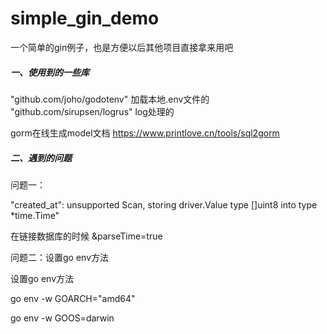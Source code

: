 # simple_gin_demo



一个简单的gin例子，也是方便以后其他项目直接拿来用吧



##### 一、使用到的一些库

"github.com/joho/godotenv" 加载本地.env文件的
"github.com/sirupsen/logrus" log处理的

gorm在线生成model文档
https://www.printlove.cn/tools/sql2gorm



##### 二、遇到的问题



问题一：

\"created_at\": unsupported Scan, storing driver.Value type []uint8 into type *time.Time"

在链接数据库的时候
&parseTime=true



问题二：设置go env方法

设置go env方法



go env -w GOARCH="amd64"

go env -w GOOS=darwin



